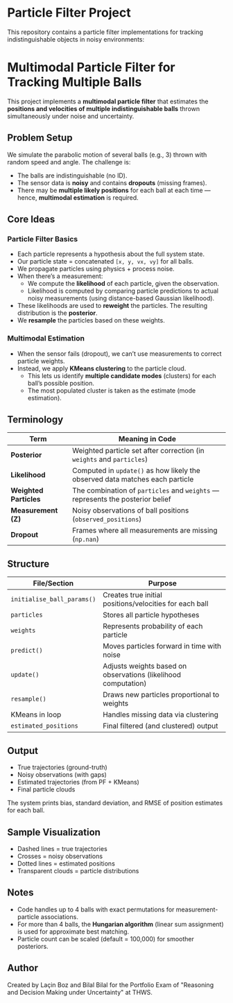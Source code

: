 # Particle Filter Project

This repository contains a particle filter implementations for tracking indistinguishable objects in noisy environments:

#  Multimodal Particle Filter for Tracking Multiple Balls

This project implements a **multimodal particle filter** that estimates the **positions and velocities of multiple indistinguishable balls** thrown simultaneously under noise and uncertainty.

##  Problem Setup

We simulate the parabolic motion of several balls (e.g., 3) thrown with random speed and angle. The challenge is:
- The balls are indistinguishable (no ID).
- The sensor data is **noisy** and contains **dropouts** (missing frames).
- There may be **multiple likely positions** for each ball at each time — hence, **multimodal estimation** is required.

##  Core Ideas

###  Particle Filter Basics

- Each particle represents a hypothesis about the full system state.
- Our particle state = concatenated `[x, y, vx, vy]` for all balls.
- We propagate particles using physics + process noise.
- When there’s a measurement:
  - We compute the **likelihood** of each particle, given the observation.
  - Likelihood is computed by comparing particle predictions to actual noisy measurements (using distance-based Gaussian likelihood).
- These likelihoods are used to **reweight** the particles. The resulting distribution is the **posterior**.
- We **resample** the particles based on these weights.

###  Multimodal Estimation

- When the sensor fails (dropout), we can’t use measurements to correct particle weights.
- Instead, we apply **KMeans clustering** to the particle cloud.
  - This lets us identify **multiple candidate modes** (clusters) for each ball’s possible position.
  - The most populated cluster is taken as the estimate (mode estimation).

## Terminology

| Term | Meaning in Code |
|------|------------------|
| **Posterior** | Weighted particle set after correction (in `weights` and `particles`) |
| **Likelihood** | Computed in `update()` as how likely the observed data matches each particle |
| **Weighted Particles** | The combination of `particles` and `weights` — represents the posterior belief |
| **Measurement (Z)** | Noisy observations of ball positions (`observed_positions`) |
| **Dropout** | Frames where all measurements are missing (`np.nan`) |

##  Structure

| File/Section | Purpose |
|--------------|---------|
| `initialise_ball_params()` | Creates true initial positions/velocities for each ball |
| `particles` | Stores all particle hypotheses |
| `weights` | Represents probability of each particle |
| `predict()` | Moves particles forward in time with noise |
| `update()` | Adjusts weights based on observations (likelihood computation) |
| `resample()` | Draws new particles proportional to weights |
| KMeans in loop | Handles missing data via clustering |
| `estimated_positions` | Final filtered (and clustered) output |

##  Output

- True trajectories (ground-truth)
- Noisy observations (with gaps)
- Estimated trajectories (from PF + KMeans)
- Final particle clouds

The system prints bias, standard deviation, and RMSE of position estimates for each ball.

##  Sample Visualization

- Dashed lines = true trajectories  
- Crosses = noisy observations  
- Dotted lines = estimated positions  
- Transparent clouds = particle distributions  

##  Notes

- Code handles up to 4 balls with exact permutations for measurement-particle associations.
- For more than 4 balls, the **Hungarian algorithm** (linear sum assignment) is used for approximate best matching.
- Particle count can be scaled (default = 100,000) for smoother posteriors.

## Author
Created by Laçin Boz and Bilal Bilal for the Portfolio Exam of "Reasoning and Decision Making under Uncertainty" at THWS.
